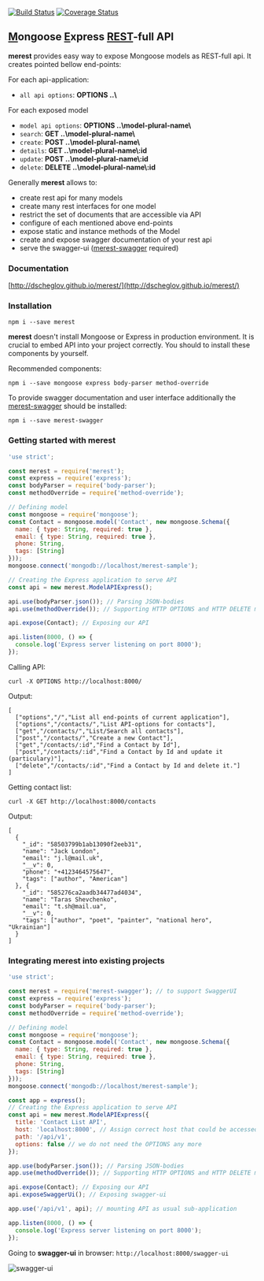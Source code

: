 
[![Build Status](https://travis-ci.org/DScheglov/merest.svg?branch=master)](https://travis-ci.org/DScheglov/merest)
[![Coverage Status](https://coveralls.io/repos/github/DScheglov/merest/badge.svg?branch=master)](https://coveralls.io/github/DScheglov/merest?branch=master)

## <u>M</u>ongoose <u>E</u>xpress <u>REST</u>-full API

**merest** provides easy way to expose Mongoose models as REST-full api.
It creates pointed bellow end-points:

For each api-application:
 - `all api options`: **OPTIONS ..\\**

For each exposed model
 - `model api options`: **OPTIONS ..\\model-plural-name\\**
 - `search`: **GET ..\\model-plural-name\\**
 - `create`: **POST ..\\model-plural-name\\**
 - `details`: **GET ..\\model-plural-name\\:id**
 - `update`: **POST ..\\model-plural-name\\:id**
 - `delete`: **DELETE ..\\model-plural-name\\:id**

Generally **merest** allows to:
 - create rest api for many models
 - create many rest interfaces for one model
 - restrict the set of documents that are accessible via API
 - configure of each mentioned above end-points
 - expose static and instance methods of the Model
 - create and expose swagger documentation of your rest api
 - serve the swagger-ui ([merest-swagger](https://www.npmjs.com/package/merest-swagger) required)

### Documentation
[http://dscheglov.github.io/merest/](http://dscheglov.github.io/merest/)

### Installation
```shell
npm i --save merest
```

**merest** doesn't install Mongoose or Express in production environment.
It is crucial to embed API into your project correctly. You should to install
these components by yourself.

Recommended components:
```shell
npm i --save mongoose express body-parser method-override
```

To provide swagger documentation and user interface additionally the
[merest-swagger](https://www.npmjs.com/package/merest-swagger) should be
installed:
```shell
npm i --save merest-swagger
```

### Getting started with <strong>merest</strong>
```javascript
'use strict';

const merest = require('merest');
const express = require('express');
const bodyParser = require('body-parser');
const methodOverride = require('method-override');

// Defining model
const mongoose = require('mongoose');
const Contact = mongoose.model('Contact', new mongoose.Schema({
  name: { type: String, required: true },
  email: { type: String, required: true },
  phone: String,
  tags: [String]
}));
mongoose.connect('mongodb://localhost/merest-sample');

// Creating the Express application to serve API
const api = new merest.ModelAPIExpress();

api.use(bodyParser.json()); // Parsing JSON-bodies
api.use(methodOverride()); // Supporting HTTP OPTIONS and HTTP DELETE methods

api.expose(Contact); // Exposing our API

api.listen(8000, () => {
  console.log('Express server listening on port 8000');
});
```

Calling API:
```shell
curl -X OPTIONS http://localhost:8000/
```

Output:
```shell
[
  ["options","/","List all end-points of current application"],
  ["options","/contacts/","List API-options for contacts"],
  ["get","/contacts/","List/Search all contacts"],
  ["post","/contacts/","Create a new Contact"],
  ["get","/contacts/:id","Find a Contact by Id"],
  ["post","/contacts/:id","Find a Contact by Id and update it (particulary)"],
  ["delete","/contacts/:id","Find a Contact by Id and delete it."]
]
```

Getting contact list:
```shell
curl -X GET http://localhost:8000/contacts
```

Output:
```shell
[
  {
    "_id": "58503799b1ab13090f2eeb31",
    "name": "Jack London",
    "email": "j.l@mail.uk",
    "__v": 0,
    "phone": "+4123464575647",
    "tags": ["author", "American"]
  }, {
    "_id": "585276ca2aadb34477ad4034",
    "name": "Taras Shevchenko",
    "email": "t.sh@mail.ua",
    "__v": 0,
    "tags": ["author", "poet", "painter", "national hero", "Ukrainian"]
  }
]
```

### Integrating **merest** into existing projects

```javascript
'use strict';

const merest = require('merest-swagger'); // to support SwaggerUI
const express = require('express');
const bodyParser = require('body-parser');
const methodOverride = require('method-override');

// Defining model
const mongoose = require('mongoose');
const Contact = mongoose.model('Contact', new mongoose.Schema({
  name: { type: String, required: true },
  email: { type: String, required: true },
  phone: String,
  tags: [String]
}));
mongoose.connect('mongodb://localhost/merest-sample');

const app = express();
// Creating the Express application to serve API
const api = new merest.ModelAPIExpress({
  title: 'Contact List API',
  host: 'localhost:8000', // Assign correct host that could be accessed from your network
  path: '/api/v1',
  options: false // we do not need the OPTIONS any more
});

app.use(bodyParser.json()); // Parsing JSON-bodies
app.use(methodOverride()); // Supporting HTTP OPTIONS and HTTP DELETE methods

api.expose(Contact); // Exposing our API
api.exposeSwaggerUi(); // Exposing swagger-ui

app.use('/api/v1', api); // mounting API as usual sub-application

app.listen(8000, () => {
  console.log('Express server listening on port 8000');
});
```

Going to **swagger-ui** in browser: `http://localhost:8000/swagger-ui`

![swagger-ui](http://dscheglov.github.io/merest/images/merest-swagger.gif)
